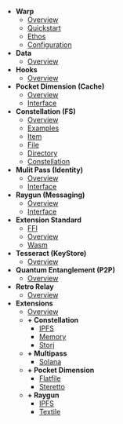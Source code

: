 - **Warp**
  - [Overview](README.md)
  - [Quickstart](quickstart.md)
  - [Ethos](ethos.md)
  - [Configuration](configuration.md)
- **Data**
  - [Overview](data/overview.md)
- **Hooks**
  - [Overview](hooks/overview.md)
- **Pocket Dimension (Cache)**
  - [Overview](pocketdimension/overview.md)
  - [Interface](pocketdimension/interface.md)
- **Constellation (FS)**
  - [Overview](constellation/overview.md)
  - [Examples](constellation/examples.md)
  - [Item](constellation/item.md)
  - [File](constellation/file.md)
  - [Directory](constellation/directory.md)
  - [Constellation](constellation/constellation.md)
- **Mulit Pass (Identity)**
  - [Overview](identity/overview.md)
  - [Interface](identity/interface.md)
- **Raygun (Messaging)**
  - [Overview](raygun/overview.md)
  - [Interface](raygun/interface.md)
- **Extension Standard**
  - [FFI](standards/ffi.md)
  - [Overview](standards/overview.md)
  - [Wasm](standards/wasm.md)
- **Tesseract (KeyStore)**
  - [Overview](tesseract/overview.md)
- **Quantum Entanglement (P2P)**
  - [Overview](qep2p/Overview.md)
- **Retro Relay**
  - [Overview](api/overview.md)
- **Extensions**
  - [Overview](extensions/overview)
  - **+ Constellation**
    - [IPFS](extensions/constellation/ipfs.md)
    - [Memory](extensions/constellation/memory.md)
    - [Storj](extensions/constellation/storj.md)
  - **+ Multipass**
    - [Solana](extensions/multipass/solana.md)
  - **+ Pocket Dimension**
    - [Flatfile](extensions/pocketdimension/flatfile.md)
    - [Steretto](extensions/pocketdimension/stretto.md)
  - **+ Raygun**
    - [IPFS](extensions/raygun/ipfs.md)
    - [Textile](extensions/raygun/textile.md)